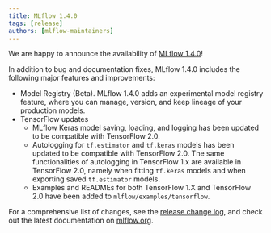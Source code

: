 ```yaml
---
title: MLflow 1.4.0
tags: [release]
authors: [mlflow-maintainers]
---
```


We are happy to announce the availability of [MLflow 1.4.0](https://github.com/mlflow/mlflow/releases/tag/v1.4.0)!

In addition to bug and documentation fixes, MLflow 1.4.0 includes the following major features and improvements:

- Model Registry (Beta). MLflow 1.4.0 adds an experimental model registry feature, where you can manage, version, and keep lineage of your production models.
- TensorFlow updates
  - MLflow Keras model saving, loading, and logging has been updated to be compatible with TensorFlow 2.0.
  - Autologging for `tf.estimator` and `tf.keras` models has been updated to be compatible with TensorFlow 2.0. The same functionalities of autologging in TensorFlow 1.x are available in TensorFlow 2.0, namely when fitting `tf.keras` models and when exporting saved `tf.estimator` models.
  - Examples and READMEs for both TensorFlow 1.X and TensorFlow 2.0 have been added to `mlflow/examples/tensorflow`.

For a comprehensive list of changes, see the [release change log](https://github.com/mlflow/mlflow/releases/tag/v1.4.0), and check out the latest documentation on [mlflow.org](http://mlflow.org/).
